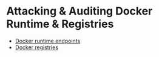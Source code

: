 # Attacking & Auditing Docker Runtime & Registries

* [Docker runtime endpoints](../auditing-docker-containers/docker-runtime-endpoints.md)
* [Docker registries](docker-registries.md)